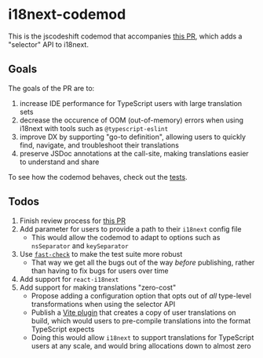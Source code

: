 # i18next-codemod

This is the jscodeshift codemod that accompanies [this PR](https://github.com/i18next/i18next/pull/2322), which adds a "selector" API to i18next.

## Goals

The goals of the PR are to:

1. increase IDE performance for TypeScript users with large translation sets
2. decrease the occurence of OOM (out-of-memory) errors when using i18next with tools such as `@typescript-eslint`
3. improve DX by supporting "go-to definition", allowing users to quickly find, navigate, and troubleshoot their translations
4. preserve JSDoc annotations at the call-site, making translations easier to understand and share

To see how the codemod behaves, check out the [tests](https://github.com/ahrjarrett/i18next-codemod/blob/main/packages/i18next-codemod/test/transform.test.ts).

## Todos

1. Finish review process for [this PR](https://github.com/i18next/i18next/pull/2322)
2. Add parameter for users to provide a path to their `i18next` config file
   - This would allow the codemod to adapt to options such as `nsSeparator` and `keySeparator`
3. Use [`fast-check`](https://github.com/dubzzz/fast-check) to make the test suite more robust
   - That way we get all the bugs out of the way _before_ publishing, rather than having to fix bugs for users over time
4. Add support for `react-i18next`
5. Add support for making translations "zero-cost"
   - Propose adding a configuration option that opts out of _all_ type-level transformations when using the selector API
   - Publish a [Vite plugin](https://vite.dev/guide/api-plugin) that creates a copy of user translations on build, which
    would users to pre-compile translations into the format TypeScript expects
   - Doing this would allow `i18next` to support translations for TypeScript users at any scale, and would bring allocations
    down to almost zero
